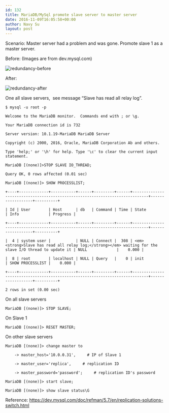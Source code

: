 ```yaml
---
id: 132
title: MariaDB/MySql promote slave server to master server
date: 2016-11-09T16:05:58+00:00
author: Navy Su
layout: post
---
```

Scenario: Master server had a problem and was gone. Promote slave 1 as a master server.

Before: (Images are from dev.mysql.com)

<img class="alignnone wp-image-134 size-full" src="https://i0.wp.com/navysu.x10host.com/wp-content/uploads/2016/11/redundancy-before.png?fit=504%2C353" alt="redundancy-before" srcset="https://i0.wp.com/navysu.x10host.com/wp-content/uploads/2016/11/redundancy-before.png?w=504 504w, https://i0.wp.com/navysu.x10host.com/wp-content/uploads/2016/11/redundancy-before.png?resize=300%2C210 300w" sizes="(max-width: 504px) 85vw, 504px" data-recalc-dims="1" />

After:

<img class="alignnone wp-image-133 size-full" src="https://i2.wp.com/navysu.x10host.com/wp-content/uploads/2016/11/redundancy-after.png?fit=538%2C432" alt="redundancy-after" srcset="https://i2.wp.com/navysu.x10host.com/wp-content/uploads/2016/11/redundancy-after.png?w=538 538w, https://i2.wp.com/navysu.x10host.com/wp-content/uploads/2016/11/redundancy-after.png?resize=300%2C241 300w" sizes="(max-width: 538px) 85vw, 538px" data-recalc-dims="1" />

One all slave servers,  see message &#8220;Slave has read all relay log&#8221;.

~~~shell
$ mysql -u root -p

Welcome to the MariaDB monitor.  Commands end with ; or \g.

Your MariaDB connection id is 732

Server version: 10.1.19-MariaDB MariaDB Server

Copyright (c) 2000, 2016, Oracle, MariaDB Corporation Ab and others.

Type 'help;' or '\h' for help. Type '\c' to clear the current input statement.

MariaDB [(none)]>STOP SLAVE IO_THREAD;

Query OK, 0 rows affected (0.01 sec)

MariaDB [(none)]> SHOW PROCESSLIST;

+----+-------------+-----------+------+---------+------+-----------------------------------------------------------------------------+------------------+----------+

| Id | User        | Host      | db   | Command | Time | State                                                                       | Info             | Progress |

+----+-------------+-----------+------+---------+------+-----------------------------------------------------------------------------+------------------+----------+

|  4 | system user |           | NULL | Connect |  308 | <em><strong>Slave has read all relay log;</strong></em> waiting for the slave I/O thread to update it | NULL             |    0.000 |

|  8 | root        | localhost | NULL | Query   |    0 | init                                                                        | SHOW PROCESSLIST |    0.000 |

+----+-------------+-----------+------+---------+------+-----------------------------------------------------------------------------+------------------+----------+

2 rows in set (0.00 sec)
~~~

On all slave servers

~~~shell
MariaDB [(none)]> STOP SLAVE;
~~~

On Slave 1

~~~shell
MariaDB [(none)]> RESET MASTER;
~~~

On other slave servers

~~~shell
MariaDB [(none)]> change master to 

    -> master_host='10.0.0.31',     # IP of Slave 1

    -> master_user='replica',     # replication ID

    -> master_password='password';     # replication ID's password

MariaDB [(none)]> start slave;

MariaDB [(none)]> show slave status\G
~~~

Reference: <a href="https://dev.mysql.com/doc/refman/5.7/en/replication-solutions-switch.html" target="_blank">https://dev.mysql.com/doc/refman/5.7/en/replication-solutions-switch.html</a>